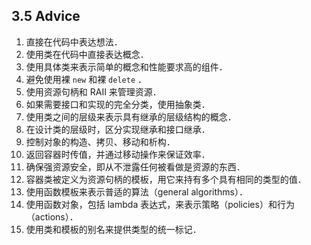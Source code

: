 ## 3.5 Advice

1. 直接在代码中表达想法．
2. 使用类在代码中直接表达概念．
3. 使用具体类来表示简单的概念和性能要求高的组件．
4. 避免使用裸 `new` 和裸 `delete` ．
5. 使用资源句柄和 RAII 来管理资源．
6. 如果需要接口和实现的完全分类，使用抽象类．
7. 使用类之间的层级来表示具有继承的层级结构的概念．
8. 在设计类的层级时，区分实现继承和接口继承．
9. 控制对象的构造、拷贝、移动和析构．
10. 返回容器时传值，并通过移动操作来保证效率．
11. 确保强资源安全，即从不泄露任何被看做是资源的东西．
12. 容器类被定义为资源句柄的模板，用它来持有多个具有相同的类型的值．
13. 使用函数模板来表示普适的算法（general algorithms）．
14. 使用函数对象，包括 lambda 表达式，来表示策略（policies）和行为（actions）．
15. 使用类和模板的别名来提供类型的统一标记．
